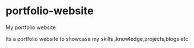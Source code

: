 # portfolio-website

My portfolio website

Its a portfolio website to showcase my skills ,knowledge,projects,blogs etc
